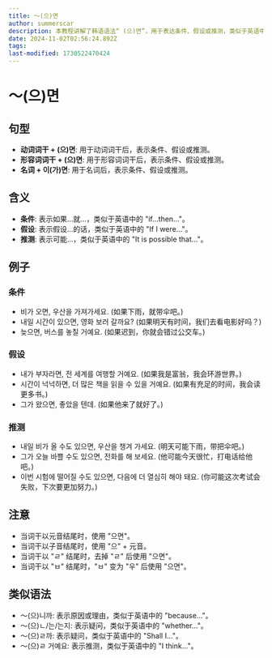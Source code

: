 ```yaml
---
title: 〜(으)면
author: summerscar
description: 本教程讲解了韩语语法“ (으)면”，用于表达条件、假设或推测，类似于英语中的 "if...then..."。教程涵盖了该句型的用法、含义和例句，并介绍了需要注意的要点，例如词干结尾的规则。
date: 2024-11-02T02:56:24.892Z
tags:
last-modified: 1730522470424
---
```


# 〜(으)면
## 句型
* **动词词干 + (으)면**: 用于动词词干后，表示条件、假设或推测。
* **形容词词干 + (으)면**: 用于形容词词干后，表示条件、假设或推测。
* **名词 + 이(가)면**: 用于名词后，表示条件、假设或推测。

## 含义
* **条件**: 表示如果...就...，类似于英语中的 "if...then..."。
* **假设**: 表示假设...的话，类似于英语中的 "If I were..."。
* **推测**: 表示可能...，类似于英语中的 "It is possible that..."。

## 例子
### 条件
* <Speak>비가 오면, 우산을 가져가세요.</Speak> (如果下雨，就带伞吧。)
* <Speak>내일 시간이 있으면, 영화 보러 갈까요?</Speak> (如果明天有时间，我们去看电影好吗？)
* <Speak>늦으면, 버스를 놓칠 거예요.</Speak> (如果迟到，你就会错过公交车。)
### 假设
* <Speak>내가 부자라면, 전 세계를 여행할 거예요.</Speak> (如果我是富翁，我会环游世界。)
* <Speak>시간이 넉넉하면, 더 많은 책을 읽을 수 있을 거예요.</Speak> (如果有充足的时间，我会读更多书。)
* <Speak>그가 왔으면, 좋았을 텐데.</Speak> (如果他来了就好了。)
### 推测
* <Speak>내일 비가 올 수도 있으면, 우산을 챙겨 가세요.</Speak> (明天可能下雨，带把伞吧。)
* <Speak>그가 오늘 바쁠 수도 있으면, 전화를 해 보세요.</Speak> (他可能今天很忙，打电话给他吧。)
* <Speak>이번 시험에 떨어질 수도 있으면, 다음에 더 열심히 해야 돼요.</Speak> (你可能这次考试会失败，下次要更加努力。)

## 注意
* 当词干以元音结尾时，使用 "으면"。
* 当词干以子音结尾时，使用 "으" + 元音。
* 当词干以 "ㄹ" 结尾时，去掉 "ㄹ" 后使用 "으면"。
* 当词干以 "ㅂ" 结尾时，"ㅂ" 变为 "우" 后使用 "으면"。

## 类似语法
* 〜(으)니까: 表示原因或理由，类似于英语中的 "because..."。
* 〜(으)ㄴ/는/는지: 表示疑问，类似于英语中的 "whether..."。
* 〜(으)ㄹ까: 表示疑问，类似于英语中的 "Shall I..."。
* 〜(으)ㄹ 거예요: 表示推测，类似于英语中的 "I think..."。
